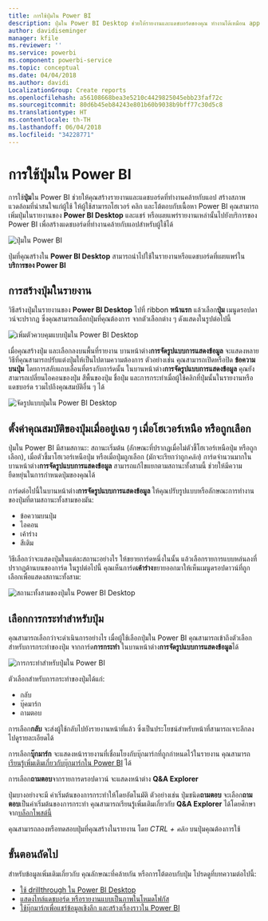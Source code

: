 ```yaml
---
title: การใช้ปุ่มใน Power BI
description: ปุ่มใน Power BI Desktop ช่วยให้รายงานและแดชบอร์ดของคุณ ทำงานได้เหมือน app และเพิ่มการมีส่วนร่วมกับผู้ใช้
author: davidiseminger
manager: kfile
ms.reviewer: ''
ms.service: powerbi
ms.component: powerbi-service
ms.topic: conceptual
ms.date: 04/04/2018
ms.author: davidi
LocalizationGroup: Create reports
ms.openlocfilehash: a56108668bea3e5210c4429825045ebb23faf72c
ms.sourcegitcommit: 80d6b45eb84243e801b60b9038b9bff77c30d5c8
ms.translationtype: HT
ms.contentlocale: th-TH
ms.lasthandoff: 06/04/2018
ms.locfileid: "34228771"
---
```

# <a name="using-buttons-in-power-bi"></a>การใช้ปุ่มใน Power BI
การใช้**ปุ่ม**ใน Power BI ช่วยให้คุณสร้างรายงานและแดชบอร์ดที่ทำงานคล้ายกับแอป สร้างสภาพแวดล้อมที่น่าสนใจแก่ผู้ใช้ ให้ผู้ใช้สามารถโฮเวอร์ คลิก และโต้ตอบกับเนื้อหา Power BI คุณสามารถเพิ่มปุ่มในรายงานของ **Power BI Desktop** และแชร์ หรือเผยแพร่รายงานเหล่านั้นไปยังบริการของ Power BI เพื่อสร้างแดชบอร์ดที่ทำงานคล้ายกับแอปสำหรับผู้ใช้ได้

![ปุ่มใน Power BI](media/desktop-buttons/desktop-buttons_01.png)

ปุ่มที่คุณสร้างใน **Power BI Desktop** สามารถนำไปใช้ในรายงานหรือแดชบอร์ดที่เผยแพร่ใน**บริการของ Power BI**

## <a name="creating-buttons-in-reports"></a>การสร้างปุ่มในรายงาน
วิธีสร้างปุ่มในรายงานของ **Power BI Desktop** ไปที่ ribbon **หน้าแรก** แล้วเลือก**ปุ่ม** เมนูดรอปดาวน์จะปรากฏ ซึ่งคุณสามารถเลือกปุ่มที่คุณต้องการ จากตัวเลือกต่าง ๆ ดังแสดงในรูปต่อไปนี้ 

![เพิ่มตัวควบคุมแบบปุ่มใน Power BI Desktop](media/desktop-buttons/desktop-buttons_02.png)

เมื่อคุณสร้างปุ่ม และเลือกลงบนพื้นที่รายงาน บานหน้าต่าง**การจัดรูปแบบการแสดงข้อมูล** จะแสดงหลายวิธีที่คุณสามารถปรับแต่งปุ่มให้เป็นไปตามความต้องการ ตัวอย่างเช่น คุณสามารถเปิดหรือปิด **ข้อความบนปุ่ม** โดยการสลับแถบเลื่อนที่ตรงกับการ์ดนั้น ในบานหน้าต่าง**การจัดรูปแบบการแสดงข้อมูล** คุณยังสามารถเปลี่ยนไอคอนของปุ่ม สีพื้นของปุ่ม ชื่อปุ่ม และการกระทำเมื่อผู้ใช้คลิกที่ปุ่มนั้นในรายงานหรือแดชบอร์ด รวมไปถึงคุณสมบัติอื่น ๆ ได้

![จัดรูปแบบปุ่มใน Power BI Desktop](media/desktop-buttons/desktop-buttons_03.png)

## <a name="set-button-properties-when-idle-hovered-over-or-selected"></a>ตั้งค่าคุณสมบัติของปุ่มเมื่ออยู่เฉย ๆ เมื่อโฮเวอร์เหนือ หรือถูกเลือก

ปุ่มใน Power BI มีสามสถานะ: สถานะเริ่มต้น (ลักษณะที่ปรากฏเมื่อไม่ตัวชี้โฮเวอร์เหนือปุ่ม หรือถูกเลือก), เมื่อตัวชี้มาโฮเวอร์เหนือปุ่ม หรือเมื่อปุ่มถูกเลือก (มักจะเรียกว่าถูก*คลิก*) การ์ดจำนวนมากในบานหน้าต่าง**การจัดรูปแบบการแสดงข้อมูล** สามารถแก้ไขแยกตามสถานะทั้งสามนี้ ช่วยให้มีความยืดหยุ่นในการกำหนดปุ่มของคุณได้

การ์ดต่อไปนี้ในบานหน้าต่าง**การจัดรูปแบบการแสดงข้อมูล** ให้คุณปรับรูปแบบหรือลักษณะการทำงานของปุ่มที่ตามสถานะทั้งสามของมัน:

* ข้อความบนปุ่ม
* ไอคอน
* เค้าร่าง
* สีเติม

วิธีเลือกว่าจะแสดงปุ่มในแต่ละสถานะอย่างไร ให้ขยายการ์ดหนึ่งในนั้น แล้วเลือกรายการแบบหล่นลงที่ปรากฏด้านบนของการ์ด ในรูปต่อไปนี้ คุณเห็นการ์ด**เค้าร่าง**ขยายออกมาให้เห็นเมนูดรอปดาวน์ที่ถูกเลือกเพื่อแสดงสถานะทั้งสาม:

![สถานะทั้งสามของปุ่มใน Power BI Desktop](media/desktop-buttons/desktop-buttons_04.png)


## <a name="select-the-action-for-a-button"></a>เลือกการกระทำสำหรับปุ่ม

คุณสามารถเลือกว่าจะดำเนินการอย่างไร เมื่อผู้ใช้เลือกปุ่มใน Power BI คุณสามารถเข้าถึงตัวเลือกสำหรับการกระทำของปุ่ม จากการ์ด**การกระทำ** ในบานหน้าต่าง**การจัดรูปแบบการแสดงข้อมูล**ได้

![การกระทำสำหรับปุ่มใน Power BI](media/desktop-buttons/desktop-buttons_05.png)

ตัวเลือกสำหรับการกระทำของปุ่มได้แก่:

* กลับ
* บุ๊คมาร์ก
* ถามตอบ

การเลือก**กลับ** จะส่งผู้ใช้กลับไปยังรายงานหน้าที่แล้ว ซึ่งเป็นประโยชน์สำหรับหน้าที่สามารถเจาะลึกลงไปดูรายละเอียดได้

การเลือก**บุ๊กมาร์ก** จะแสดงหน้ารายงานที่เชื่อมโยงกับบุ๊กมาร์กที่ถูกกำหนดไว้ในรายงาน คุณสามารถ[เรียนรู้เพิ่มเติมเกี่ยวกับบุ๊กมาร์กใน Power BI](desktop-bookmarks.md) ได้ 

การเลือก**ถามตอบ**จากรายการดรอปดาวน์ จะแสดงหน้าต่าง **Q&A Explorer** 

ปุ่มบางอย่างจะมี ค่าเริ่มต้นของการกระทำให้โดยอัตโนมัติ ตัวอย่างเช่น ปุ่มชนิด**ถามตอบ** จะเลือก**ถามตอบ**เป็นค่าเริ่มต้นของการกระทำ คุณสามารถเรียนรู้เพิ่มเติมเกี่ยวกับ **Q&A Explorer** ได้โดยศึกษาจาก[บล็อกโพสต์นี้](https://powerbi.microsoft.com/blog/power-bi-desktop-april-2018-feature-summary/#Q&AExplorer)

คุณสามารถลองหรือทดสอบปุ่มที่คุณสร้างในรายงาน โดย *CTRL + คลิก* บนปุ่มคุณต้องการใช้ 

## <a name="next-steps"></a>ขั้นตอนถัดไป
สำหรับข้อมูลเพิ่มเติมเกี่ยวกับ คุณลักษณะที่คล้ายกัน หรือการโต้ตอบกับปุ่ม โปรดดูที่บทความต่อไปนี้:

* [ใช้ drillthrough ใน Power BI Desktop](desktop-drillthrough.md)
* [แสดงไทล์แดชบอร์ด หรือรายงานแบบเป็นภาพในโหมดโฟกัส](service-focus-mode.md)
* [ใช้บุ๊กมาร์กเพื่อแชร์ข้อมูลเชิงลึก และสร้างเรื่องราวใน Power BI](desktop-bookmarks.md)

